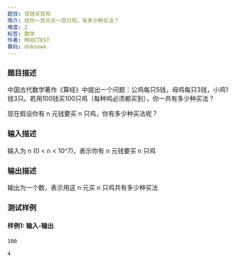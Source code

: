 ```yaml
---
题目: 百钱买百鸡
简介: 给你一百元买一百只鸡，有多少种买法？
难度: 2
标签: 数学
作者: MOOCTEST
慕码: Unknown
---
```


### 题目描述

中国古代数学著作《算经》中提出一个问题：公鸡每只5钱，母鸡每只3钱，小鸡1钱3只。若用100钱买100只鸡（每种鸡必须都买到），你一共有多少种买法？

现在假设你有 n 元钱要买 n 只鸡，你有多少种买法呢？

### 输入描述

输入为 n (0 < n < 10^7)，表示你有 n 元钱要买 n 只鸡

### 输出描述

输出为一个数，表示用这 n 元买 n 只鸡共有多少种买法

### 测试样例

#### 样例1: 输入-输出

```
100
```

```
4
```

